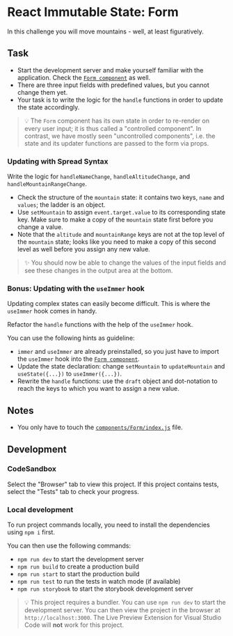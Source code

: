 # React Immutable State: Form

In this challenge you will move mountains - well, at least figuratively.

## Task

- Start the development server and make yourself familiar with the application. Check the [`Form component`](components/Form/index.js) as well.
- There are three input fields with predefined values, but you cannot change them yet.
- Your task is to write the logic for the `handle` functions in order to update the state accordingly.

> 💡 The `Form` component has its own state in order to re-render on every user input; it is thus called a "controlled component". In contrast, we have mostly seen "uncontrolled components", i.e. the state and its updater functions are passed to the form via props.

### Updating with Spread Syntax

Write the logic for `handleNameChange`, `handleAltitudeChange`, and `handleMountainRangeChange`.

- Check the structure of the `mountain` state: it contains two keys, `name` and `values`; the ladder is an object.
- Use `setMountain` to assign `event.target.value` to its corresponding state key. Make sure to make a copy of the `mountain` state first before you change a value.
- Note that the `altitude` and `mountainRange` keys are not at the top level of the `mountain` state; looks like you need to make a copy of this second level as well before you assign any new value.

> ✨ You should now be able to change the values of the input fields and see these changes in the output area at the bottom.

### Bonus: Updating with the `useImmer` hook

Updating complex states can easily become difficult. This is where the `useImmer` hook comes in handy.

Refactor the `handle` functions with the help of the `useImmer` hook.

You can use the following hints as guideline:

- `immer` and `useImmer` are already preinstalled, so you just have to import the `useImmer` hook into the [`Form component`](components/Form/index.js).
- Update the state declaration: change `setMountain` to `updateMountain` and `useState({...})` to `useImmer({...})`.
- Rewrite the `handle` functions: use the `draft` object and dot-notation to reach the keys to which you want to assign a new value.

## Notes

- You only have to touch the [`components/Form/index.js`](./components/Form/index.js) file.

## Development

### CodeSandbox

Select the "Browser" tab to view this project. If this project contains tests, select the "Tests" tab to check your progress.

### Local development

To run project commands locally, you need to install the dependencies using `npm i` first.

You can then use the following commands:

- `npm run dev` to start the development server
- `npm run build` to create a production build
- `npm run start` to start the production build
- `npm run test` to run the tests in watch mode (if available)
- `npm run storybook` to start the storybook development server

> 💡 This project requires a bundler. You can use `npm run dev` to start the development server. You can then view the project in the browser at `http://localhost:3000`. The Live Preview Extension for Visual Studio Code will **not** work for this project.

